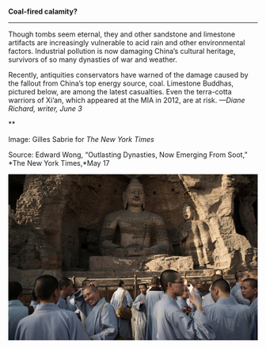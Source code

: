 **Coal-fired calamity?**

****

Though tombs seem eternal, they and other sandstone and limestone artifacts are increasingly vulnerable to acid rain and other environmental factors. Industrial pollution is now damaging China’s cultural heritage, survivors of so many dynasties of war and weather.

Recently, antiquities conservators have warned of the damage caused by the fallout from China’s top energy source, coal. Limestone Buddhas, pictured below, are among the latest casualties. Even the terra-cotta warriors of Xi’an, which appeared at the MIA in 2012, are at risk. *—Diane Richard, writer, June 3*

**

Image: Gilles Sabrie for *The New York Times*

Source: Edward Wong, “Outlasting Dynasties, Now Emerging From Soot,” *The New York Times,*May 17

![](../images/14-06-3_46.23.1a-d_relicsEDIT-1.jpeg)
